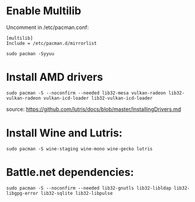 # Enable Multilib
Uncomment in /etc/pacman.conf:

    [multilib]
    Include = /etc/pacman.d/mirrorlist

    sudo pacman -Syyuu


# Install AMD drivers

    sudo pacman -S --noconfirm --needed lib32-mesa vulkan-radeon lib32-vulkan-radeon vulkan-icd-loader lib32-vulkan-icd-loader


source: https://github.com/lutris/docs/blob/master/InstallingDrivers.md


# Install Wine and Lutris:

    sudo pacman -S wine-staging wine-mono wine-gecko lutris


# Battle.net dependencies:

    sudo pacman -S --noconfirm --needed lib32-gnutls lib32-libldap lib32-libgpg-error lib32-sqlite lib32-libpulse
